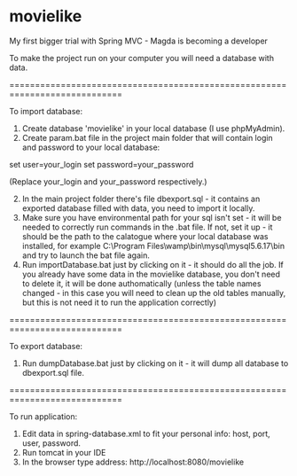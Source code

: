 # movielike
My first bigger trial with Spring MVC - Magda is becoming a developer

To make the project run on your computer you will need a database with data.

============================================================================

To import database:

1. Create database 'movielike' in your local database (I use phpMyAdmin).
2. Create param.bat file in the project main folder that will contain login and password to your local database:

set user=your_login
set password=your_password

(Replace your_login and your_password respectively.)

2. In the main project folder there's file dbexport.sql - it contains an exported database filled with data, you need to import it locally.
3. Make sure you have environmental path for your sql isn't set - it will be needed to correctly run commands in the .bat file. 
If not, set it up - it should be the path to the calatogue where your local database was installed, 
for example C:\Program Files\wamp\bin\mysql\mysql5.6.17\bin and try to launch the bat file again.
4. Run importDatabase.bat just by clicking on it - it should do all the job. 
If you already have some data in the movielike database, you don't need to delete it, it will be done authomatically 
(unless the table names changed - in this case you will need to clean up the old tables manually, but this is not need it to run the application correctly)

============================================================================

To export database:

1. Run dumpDatabase.bat just by clicking on it - it will dump all database to dbexport.sql file.

============================================================================

To run application:

1. Edit data in spring-database.xml to fit your personal info: host, port, user, password.
2. Run tomcat in your IDE
3. In the browser type address: http://localhost:8080/movielike

